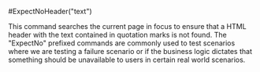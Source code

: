 #ExpectNoHeader("text")



This command searches the current page in focus to ensure that a HTML header with the text contained in
quotation marks is not found. The "ExpectNo" prefixed commands are commonly used to test scenarios where we are testing a failure scenario or if the business logic dictates that something should be unavailable to users in certain real world scenarios.